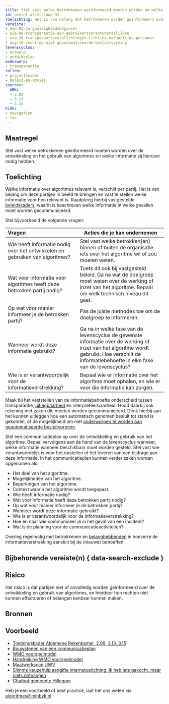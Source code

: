 ```yaml
---
title: Stel vast welke betrokkenen geïnformeerd moeten worden en welke informatie zij nodig hebben. 
id: urn:nl:ak:mtr:owp-31
toelichting: Het is van belang dat betrokkenen worden geïnformeerd over de ontwikkeling en inzet van algoritmes binnen de organisatie. 
vereiste:
- awb-01-zorgvuldigheidsbeginsel
- aia-08-transparantie-aan-gebruikersverantwoordelijken
- aia-28-transparantieverplichtingen-richting-natuurlijke-personen
- avg-10-recht-op-niet-geautomatiseerde-besluitvorming
levenscyclus: 
- ontwerp
- ontwikkelen
onderwerp:
- transparantie
rollen:
- projectleider
- beleid-en-advies
sources:
  ARK: 
  - 2.09
  - 3.13
  - 3.15
hide:
- navigation
- toc
---
```


<!-- Let op! onderstaande regel met 'tags' niet weghalen! Deze maakt automatisch de knopjes op basis van de metadata  -->
<!-- tags -->

## Maatregel
<!-- Vul hier een omschrijving in van wat deze maatregel inhoudt. -->
Stel vast welke betrokkenen geïnformeerd moeten worden over de ontwikkeling en het gebruik van algoritmes en welke informatie zij hierover nodig hebben.

## Toelichting 
<!-- Geef hier een toelichting van deze maatregel -->
Welke informatie over algoritmes relevant is, verschilt per partij. Het is van belang om deze partijen in beeld te brengen en vast te stellen welke informatie voor hen relevant is. Raadpleeg hierbij vastgestelde [beleidskaders](0-org-02-beleid-opstellen-inzet-algoritmes.md), waarin is beschreven welke informatie in welke gevallen moet worden gecommuniceerd.

Stel bijvoorbeeld de volgende vragen:

| Vragen	|Acties die je kan ondernemen |
| :-----------------|---------------|
| Wie heeft informatie nodig over het ontwikkelen en gebruiken van algoritmes? |	Stel vast welke betrokken(en) binnen of buiten de organisatie iets over het algoritme wil of zou moeten weten. |
| Wat voor informatie voor algoritmes heeft deze betrokken partij nodig? | Toets dit ook bij vastgesteld beleid. 	Ga na wat de doelgroep moet weten over de werking of inzet van het algoritme. Bepaal om welk technisch niveau dit gaat. |
| Op wat voor manier informeer je de betrokken partij?	| Pas de juiste methodes toe om de doelgroep te informeren. |
| Wanneer wordt deze informatie gebruikt? | Ga na in welke fase van de levenscyclus de gewenste informatie over de werking of inzet van het algoritme wordt gebruikt. Hoe verschilt de informatiebehoefte in elke fase van de levenscyclus? |
| Wie is er verantwoordelijk voor de informatieverstrekking? | Bepaal wie er informatie over het algoritme moet ophalen, en wie er voor die informatie kan zorgen. |

Maak bij het vaststellen van de informatiebehoefte onderscheid tussen transparantie, [uitlegbaarheid](2-owp-33-toepassen-uitlegbaarheidstechnieken.md) en interpreteerbaarheid. Houd daarbij ook rekening met zaken die moeten worden gecommuniceerd. Denk hierbij aan het kunnen uitleggen hoe een automatisch genomen besluit tot stand is gekomen, of de mogelijkheid om niet [onderworpen te worden aan geautomatiseerde besluitvorming](../vereisten/avg-10-recht-op-niet-geautomatiseerde-besluitvorming.md).

Stel een communicatieplan op over de ontwikkeling en gebruik van het algoritme. Bepaal vervolgens aan de hand van de levenscyclus wanneer, welke informatie wanneer beschikbaar moet worden gesteld. Stel vast wie verantwoordelijk is voor het opstellen of het leveren van een bijdrage aan deze informatie. In het communicatieplan kunnen verder zaken worden opgenomen als:

  - Het doel van het algoritme.
  - Mogelijkheden van het algoritme.
  - Beperkingen van het algoritme.
  - Context waarin het algoritme wordt toegepast.
  - Wie heeft informatie nodig?
  - Wat voor informatie heeft deze betrokken partij nodig?
  - Op wat voor manier informeer je de betrokken partij?
  - Wanneer wordt deze informatie gebruikt?
  - Wie is er verantwoordelijk voor de informatieverstrekking?
  - Hoe en naar wie communiceer je in het geval van een incident?
  - Wat is de planning voor de communicatieactiviteiten?

Overleg regelmatig met betrokkenen en [belanghebbenden](1-pba-04-betrek-belanghebbenden.md) in hoeverre de informatieverstrekking aansluit bij de (nieuwe) behoeften.

## Bijbehorende vereiste(n) { data-search-exclude }
<!-- Hier volgt een lijst met vereisten op basis van de in de metadata ingevulde vereiste -->

<!-- Let op! onderstaande regel met 'list_vereisten_on_maatregelen_page' niet weghalen! Deze maakt automatisch een lijst van bijbehorende verseisten op basis van de metadata  -->
<!-- list_vereisten_on_maatregelen_page -->

## Risico 
<!-- vul hier het specifieke risico in dat kan worden gemitigeerd met behulp van deze maatregel -->
Het risico is dat partijen niet of onvolledig worden geïnformeerd over de ontwikkeling en gebruik van algoritmes, en hierdoor hun rechten niet kunnen effectueren of belangen kenbaar kunnen maken.


## Bronnen 
<!-- Vul hier de relevante bronnen in voor deze maatregel -->
  
## Voorbeeld
- [Toetsingskader Algemene Rekenkamer, 2.09, 3.13, 3.15](https://www.rekenkamer.nl/onderwerpen/algoritmes/documenten/publicaties/2024/05/15/het-toetsingskader-aan-de-slag)
- [Bouwstenen van een communicatieplan](https://communicatiekompas.nl/hulpmiddelen/bouwstenen-van-een-communicatieplan)
- [WMO voorspelmodel](https://wmovoorspelmodel.vng.nl/)
- [Handreiking WMO voorspelmodel](https://wmovoorspelmodel.vng.nl/Handreiking%20Wmo%20Voorspelmodel%20juli%202024.pdf)
- [Maatwerkscan UWV](https://www.uwv.nl/nl/over-uwv/organisatie/algoritmeregister-uwv/maatwerkscan)
- [Slimme keuzehulp aangifte internetoplichting: Ik heb iets gekocht, maar niets ontvangen](https://aangifte.politie.nl/iaai-preintake/#/)
- [Chatbot gemeente Hillegom](https://www.hillegom.nl/chatbot)


Heb je een voorbeeld of best practice, laat het ons weten via [algoritmes@minbzk.nl](mailto:algoritmes@minbzk.nl)
